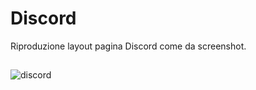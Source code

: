 # Discord

Riproduzione layout pagina Discord come da screenshot.

##
![discord](https://github.com/RuxandraRambet/htmlcss-discord/assets/142692674/26b139f0-8ec2-4bb6-ad70-b3b18638a056)
